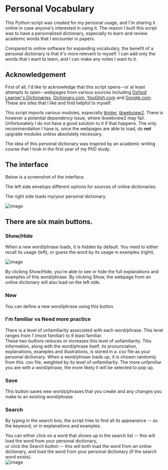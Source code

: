 # Personal Vocabulary

This Python script was created for my personal usage, and I'm sharing it online in case anyone's interested in using it. The reason I built this script was to have a personalized dictionary, especially to learn and review academic words that I encounter in papers. 

Compared to online software for expanding vocabulary, the benefit of a personal dictionary is that it's more relevant to myself. I can add only the words that I want to learn, and I can make any notes I want to it. 

## Acknowledgement
First of all, I'd like to acknowledge that this script opens--or at least attempts to open--webpages from various sources including [Oxford Learner's Dictionaries](https://www.oxfordlearnersdictionaries.com), [Dictionary.com](https://www.dictionary.com/), [YouGlish.com](https://youglish.com/) and [Google.com](https://www.google.com/). These are sites that I like and find helpful to myself. 

This script imports various modules, especially [tkinter](https://docs.python.org/3/library/tkinter.html), [tkwebview2](https://pypi.org/project/tkwebview2/). There is however a potential dependency issue, where tkwebview2 may fail. Unfortunately I do not have a good solution to it if that happens. The only recommendation I have is, once the webpages are able to load, do **_not_** upgrade modules unless absolutely necessary. 

The idea of this personal dictionary was inspired by an academic writing course that I took in the first year of my PhD study. 

## The interface
Below is a screenshot of the interface. 

The left side envelops different options for sources of online dictionaries. 

The right side loads my/your personal dictionary. 

![image](https://github.com/Xiaoxin-Chen-1994/PersonalVocabulary/assets/49115976/4ae90a9b-65f0-49df-b98b-760fce4df377)

## There are six main buttons. 
### Show/Hide
When a new word/phrase loads, it is hidden by default. You need to either recall its usage (left), or guess the word by its usage in examples (right). 

![image](https://github.com/Xiaoxin-Chen-1994/PersonalVocabulary/assets/49115976/921bd2ce-0caf-45ec-bb43-655c8db02c65)

By clicking Show/Hide, you're able to see or hide the full explanations and examples of this word/phrase. By clicking Show, the webpage from an online dictionary will also load on the left side. 

### New
You can define a new word/phrase using this button. 

### I'm familiar vs Need more practice
There is a level of unfamiliarity associated with each word/phrase. This level ranges from 1 (most familiar) to 9 least familiar.  
These two buttons reduces or increases this level of unfamiliarity. This information, along with the word/phrase itself, its pronunciation, explanations, examples and illustrations, is stored in a .csv file as your personal dictionary. 
When a word/phrase loads up, it is chosen randomly from this .csv file, weighted by its level of unfamiliarity. The more unfamiliar you are with a word/phrase, the more likely it will be selected to pop up. 

### Save
This button saves new words/phrases that you create and any changes you make to an existing word/phrase.

### Search
By typing in the search box, the script tries to find all its appearance -- as the keyword, or in explanations and examples. 

You can either click on a word that shows up in the search list -- this will load the word from your personal dictionary,  
or click the Search button -- this will both load the word from an online dictionary, and load the word from your personal dictionary (if the search word exists).  
![image](https://github.com/Xiaoxin-Chen-1994/PersonalVocabulary/assets/49115976/dbed405b-113a-46d4-af7c-56e12f9dbfa3)

